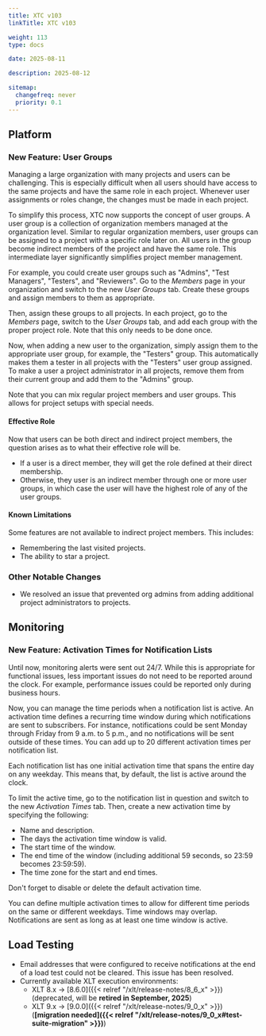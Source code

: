 ```yaml
---
title: XTC v103
linkTitle: XTC v103

weight: 113
type: docs

date: 2025-08-11

description: 2025-08-12

sitemap:
  changefreq: never
  priority: 0.1
---
```


## Platform

### New Feature: User Groups

Managing a large organization with many projects and users can be challenging. This is especially difficult when all users should have access to the same projects and have the same role in each project. Whenever user assignments or roles change, the changes must be made in each project.

To simplify this process, XTC now supports the concept of user groups. A user group is a collection of organization members managed at the organization level. Similar to regular organization members, user groups can be assigned to a project with a specific role later on. All users in the group become indirect members of the project and have the same role. This intermediate layer significantly simplifies project member management.

For example, you could create user groups such as "Admins", "Test Managers", "Testers", and "Reviewers". Go to the *Members* page in your organization and switch to the new *User Groups* tab. Create these groups and assign members to them as appropriate.

Then, assign these groups to all projects. In each project, go to the *Members* page, switch to the *User Groups* tab, and add each group with the proper project role. Note that this only needs to be done once.

Now, when adding a new user to the organization, simply assign them to the appropriate user group, for example, the "Testers" group. This automatically makes them a tester in all projects with the "Testers" user group assigned. To make a user a project administrator in all projects, remove them from their current group and add them to the "Admins" group.

Note that you can mix regular project members and user groups. This allows for project setups with special needs.

#### Effective Role 

Now that users can be both direct and indirect project members, the question arises as to what their effective role will be.

* If a user is a direct member, they will get the role defined at their direct membership.
* Otherwise, they  user is an indirect member through one or more user groups, in which case the user will have the highest role of any of the user groups.

#### Known Limitations

Some features are not available to indirect project members. This includes:

* Remembering the last visited projects.
* The ability to star a project.

### Other Notable Changes

* We resolved an issue that prevented org admins from adding additional project administrators to projects.


## Monitoring

### New Feature: Activation Times for Notification Lists

Until now, monitoring alerts were sent out 24/7. While this is appropriate for functional issues, less important issues do not need to be reported around the clock. For example, performance issues could be reported only during business hours.

Now, you can manage the time periods when a notification list is active. An activation time defines a recurring time window during which notifications are sent to subscribers. For instance, notifications could be sent Monday through Friday from 9 a.m. to 5 p.m., and no notifications will be sent outside of these times. You can add up to 20 different activation times per notification list.

Each notification list has one initial activation time that spans the entire day on any weekday. This means that, by default, the list is active around the clock.

To limit the active time, go to the notification list in question and switch to the new *Activation Times* tab. Then, create a new activation time by specifying the following:

* Name and description.
* The days the activation time window is valid.
* The start time of the window.
* The end time of the window (including additional 59 seconds, so 23:59 becomes 23:59:59).
* The time zone for the start and end times.

Don't forget to disable or delete the default activation time.

You can define multiple activation times to allow for different time periods on the same or different weekdays. Time windows may overlap. Notifications are sent as long as at least one time window is active.


## Load Testing

* Email addresses that were configured to receive notifications at the end of a load test could not be cleared. This issue has been resolved.
* Currently available XLT execution environments:
    * XLT 8.x → [8.6.0]({{< relref "/xlt/release-notes/8_6_x" >}}) (deprecated, will be **retired in September, 2025**)
    * XLT 9.x → [9.0.0]({{< relref "/xlt/release-notes/9_0_x" >}}) (**[migration needed]({{< relref "/xlt/release-notes/9_0_x#test-suite-migration" >}})**)
